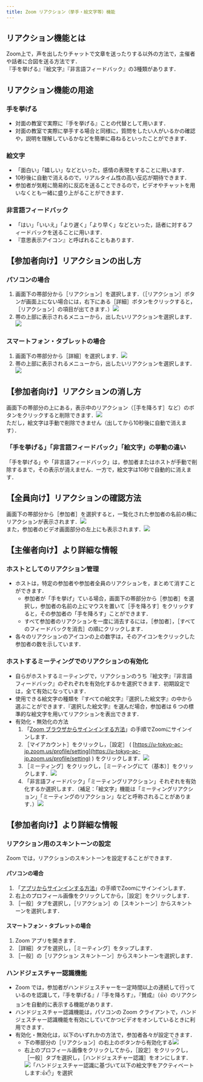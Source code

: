 ```yaml
---
title: Zoom リアクション（挙手・絵文字等）機能
---
```


## リアクション機能とは

Zoom上で，声を出したりチャットで文章を送ったりする以外の方法で，主催者や話者に合図を送る方法です．  
『手を挙げる』『絵文字』『非言語フィードバック』の3種類があります．


## リアクション機能の用途

### 手を挙げる
  - 対面の教室で実際に『手を挙げる』ことの代替として用います．
  - 対面の教室で実際に挙手する場合と同様に，質問をしたい人がいるかの確認や，説明を理解しているかなどを簡単に尋ねるといったことができます．

### 絵文字
  - 「面白い」「嬉しい」などといった，感情の表現をすることに用います．
  - 10秒後に自動で消えるので，リアルタイム性の高い反応が期待できます．
  - 参加者が気軽に簡易的に反応を送ることできるので，ビデオやチャットを用いなくとも一緒に盛り上がることができます．

### 非言語フィードバック
  - 「はい」「いいえ」「より遅く」「より早く」などといった，話者に対するフィードバックを送ることに用います．
  - 『意思表示アイコン』と呼ばれることもあります．


## 【参加者向け】リアクションの出し方

### パソコンの場合  
1. 画面下の帯部分から［リアクション］を選択します．（［リアクション］ボタンが画面上にない場合には，右下にある［詳細］ボタンをクリックすると，［リアクション］の項目が出てきます．）![](1.png)  
2. 帯の上部に表示されるメニューから，出したいリアクションを選択します．![](2.png)  

### スマートフォン・タブレットの場合
1. 画面下の帯部分から［詳細］を選択します．![](3.png)  
2. 帯の上部に表示されるメニューから，出したいリアクションを選択します．![](4.png)  


## 【参加者向け】リアクションの消し方
画面下の帯部分の上にある，表示中のリアクション（［手を降ろす］など）のボタンをクリックすると削除できます．![](5.png)  
ただし，絵文字は手動で削除できません（出してから10秒後に自動で消えます）．

### 「手を挙げる」「非言語フィードバック」「絵文字」の挙動の違い
「手を挙げる」や「非言語フィードバック」は，参加者またはホストが手動で削除するまで，その表示が消えません．一方で，絵文字は10秒で自動的に消えます．


## 【全員向け】リアクションの確認方法
画面下の帯部分から［参加者］を選択すると，一覧化された参加者の名前の横にリアクションが表示されます．![](6.png)  
また，参加者のビデオ画面部分の左上にも表示されます．![](7.png)  


## 【主催者向け】より詳細な情報

### ホストとしてのリアクション管理
  - ホストは，特定の参加者や参加者全員のリアクションを，まとめて消すことができます．
    - 参加者が「手を挙げ」ている場合，画面下の帯部分から［参加者］を選択し，参加者の名前の上にマウスを置いて［手を降ろす］をクリックすると，その参加者の「手を降ろす」ことができます．
    - すべて参加者のリアクションを一度に消去するには，［参加者］，［すべてのフィードバックを消去］の順にクリックします．
  - 各々のリアクションのアイコンの上の数字は，そのアイコンをクリックした参加者の数を示しています．


### ホストするミーティングでのリアクションの有効化
  - 自らがホストするミーティングで，リアクションのうち『絵文字』『非言語フィードバック』のぞれぞれを有効化するかを選択できます．初期設定では，全て有効になっています．
  - 使用できる絵文字の種類を『すべての絵文字』『選択した絵文字』の中から選ぶことができます．『選択した絵文字』を選んだ場合，参加者は 6 つの標準的な絵文字を用いてリアクションを表出できます．
  - 有効化・無効化の方法  
    1. 「[Zoom ブラウザからサインインする方法](https://utelecon.adm.u-tokyo.ac.jp/zoom/signin/#browser)」の手順でZoomにサインインします．  
    2. ［マイアカウント］をクリックし，［設定］ ( [https://u-tokyo-ac-jp.zoom.us/profile/setting](https://u-tokyo-ac-jp.zoom.us/profile/setting) ) をクリックします．![](8.png)
    3. ［ミーティング］をクリックし，［ミーティングにて（基本）］をクリックします．![](9.png)
    4. 「非言語フィードバック」「ミーティングリアクション」それぞれを有効化するか選択します．（補足：「絵文字」機能は「ミーティングリアクション」「ミーティングのリアクション」などと呼称されることがあります．）![](10.png)


## 【参加者向け】より詳細な情報

### リアクション用のスキントーンの設定
Zoom では，リアクションのスキントーンを設定することができます．

#### パソコンの場合
1. 「[アプリからサインインする方法](https://utelecon.adm.u-tokyo.ac.jp/zoom/signin/#app)」の手順でZoomにサインインします．  
2. 右上のプロフィール画像をクリックしてから，［設定］をクリックします．
3. ［一般］タブを選択し，［リアクション］の［スキントーン］からスキントーンを選択します． 

#### スマートフォン・タブレットの場合
1. Zoom アプリを開きます．
2. ［詳細］タブを選択し，［ミーティング］をタップします．
3. ［一般］の［リアクション スキントーン］からスキントーンを選択します．

### ハンドジェスチャー認識機能
 - Zoom では，参加者がハンドジェスチャーを一定時間以上の連続して行っているのを認識して，『手を挙げる』/『手を降ろす』，『賛成』（👍）のリアクションを自動的に表示する機能があります．  
 - ハンドジェスチャー認識機能は，パソコンの Zoom クライアントで，ハンドジェスチャー認識機能を有効にしていてかつビデオをオンしているときに利用できます．
 - 有効化・無効化は，以下のいずれかの方法で，参加者各々が設定できます．
   - 下の帯部分の［リアクション］の右上のボタンから有効化する![](11.png)
   - 右上のプロフィール画像をクリックしてから，［設定］をクリックし，［一般］タブを選択し，［ハンドジェスチャー認識］をオンにします．![「ハンドジェスチャー認識に基づいて以下の絵文字をアクティベートします:👍✋」を選択](12.png)